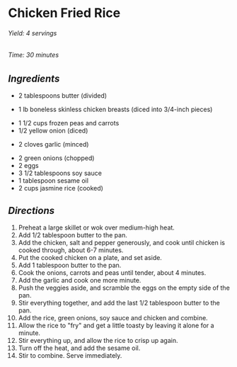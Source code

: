 # Chicken Fried Rice

######  Yield: 4 servings
######  Time:  30 minutes

##  *Ingredients*
- 2 tablespoons butter (divided)
<!--  -->
- 1 lb boneless skinless chicken breasts (diced into 3/4-inch pieces)
<!--  -->
- 1 1/2 cups frozen peas and carrots
- 1/2 yellow onion (diced)
<!--  -->
- 2 cloves garlic (minced)
<!---->
- 2 green onions (chopped)
- 2 eggs
- 3 1/2 tablespoons soy sauce
- 1 tablespoon sesame oil
- 2 cups jasmine rice (cooked)

##  *Directions*
1. Preheat a large skillet or wok over medium-high heat.
2. Add 1/2 tablespoon butter to the pan.
3. Add the chicken, salt and pepper generously, and cook until chicken is cooked through, about 6-7 minutes.
4. Put the cooked chicken on a plate, and set aside.
5. Add 1 tablespoon butter to the pan.
6. Cook the onions, carrots and peas until tender, about 4 minutes.
7. Add the garlic and cook one more minute.
8. Push the veggies aside, and scramble the eggs on the empty side of the pan.
9. Stir everything together, and add the last 1/2 tablespoon butter to the pan.
10. Add the rice, green onions, soy sauce and chicken and combine.
11. Allow the rice to "fry" and get a little toasty by leaving it alone for a minute.
12. Stir everything up, and allow the rice to crisp up again.
13. Turn off the heat, and add the sesame oil.
14. Stir to combine. Serve immediately.